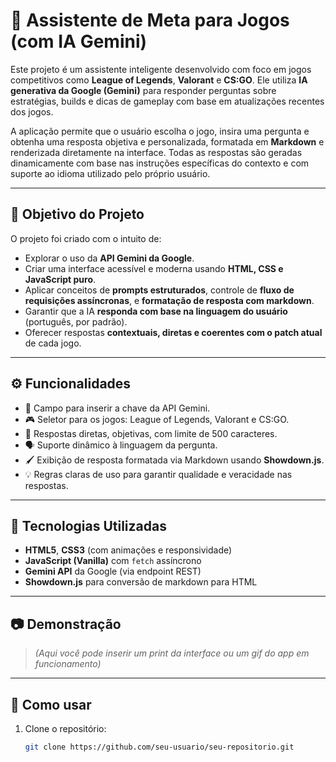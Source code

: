 # 🧠 Assistente de Meta para Jogos (com IA Gemini)

Este projeto é um assistente inteligente desenvolvido com foco em jogos competitivos como **League of Legends**, **Valorant** e **CS:GO**. Ele utiliza **IA generativa da Google (Gemini)** para responder perguntas sobre estratégias, builds e dicas de gameplay com base em atualizações recentes dos jogos.

A aplicação permite que o usuário escolha o jogo, insira uma pergunta e obtenha uma resposta objetiva e personalizada, formatada em **Markdown** e renderizada diretamente na interface. Todas as respostas são geradas dinamicamente com base nas instruções específicas do contexto e com suporte ao idioma utilizado pelo próprio usuário.

---

## 🎯 Objetivo do Projeto

O projeto foi criado com o intuito de:

- Explorar o uso da **API Gemini da Google**.
- Criar uma interface acessível e moderna usando **HTML, CSS e JavaScript puro**.
- Aplicar conceitos de **prompts estruturados**, controle de **fluxo de requisições assíncronas**, e **formatação de resposta com markdown**.
- Garantir que a IA **responda com base na linguagem do usuário** (português, por padrão).
- Oferecer respostas **contextuais, diretas e coerentes com o patch atual** de cada jogo.

---

## ⚙️ Funcionalidades

- 🔐 Campo para inserir a chave da API Gemini.
- 🎮 Seletor para os jogos: League of Legends, Valorant e CS:GO.
- 🧾 Respostas diretas, objetivas, com limite de 500 caracteres.
- 🗣️ Suporte dinâmico à linguagem da pergunta.
- 🖌️ Exibição de resposta formatada via Markdown usando **Showdown.js**.
- 💡 Regras claras de uso para garantir qualidade e veracidade nas respostas.

---

## 🚀 Tecnologias Utilizadas

- **HTML5**, **CSS3** (com animações e responsividade)
- **JavaScript (Vanilla)** com `fetch` assíncrono
- **Gemini API** da Google (via endpoint REST)
- **Showdown.js** para conversão de markdown para HTML

---

## 📷 Demonstração

> *(Aqui você pode inserir um print da interface ou um gif do app em funcionamento)*

---

## 📝 Como usar

1. Clone o repositório:
   ```bash
   git clone https://github.com/seu-usuario/seu-repositorio.git
